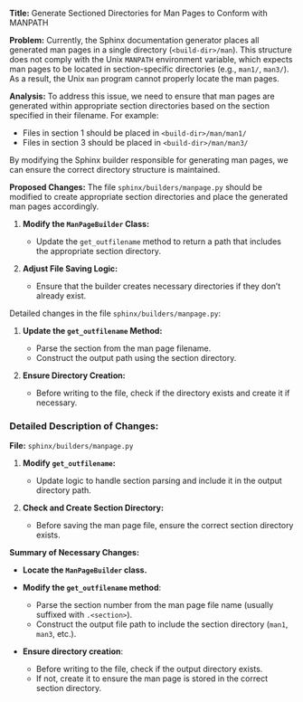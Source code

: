 **Title:** Generate Sectioned Directories for Man Pages to Conform with MANPATH

**Problem:**
Currently, the Sphinx documentation generator places all generated man pages in a single directory (`<build-dir>/man`). This structure does not comply with the Unix `MANPATH` environment variable, which expects man pages to be located in section-specific directories (e.g., `man1/`, `man3/`). As a result, the Unix `man` program cannot properly locate the man pages.

**Analysis:**
To address this issue, we need to ensure that man pages are generated within appropriate section directories based on the section specified in their filename. For example:
- Files in section 1 should be placed in `<build-dir>/man/man1/`
- Files in section 3 should be placed in `<build-dir>/man/man3/`

By modifying the Sphinx builder responsible for generating man pages, we can ensure the correct directory structure is maintained.

**Proposed Changes:**
The file `sphinx/builders/manpage.py` should be modified to create appropriate section directories and place the generated man pages accordingly.

1. **Modify the `ManPageBuilder` Class:**
   - Update the `get_outfilename` method to return a path that includes the appropriate section directory.
   
2. **Adjust File Saving Logic:**
   - Ensure that the builder creates necessary directories if they don’t already exist.

Detailed changes in the file `sphinx/builders/manpage.py`:

1. **Update the `get_outfilename` Method:**
   - Parse the section from the man page filename.
   - Construct the output path using the section directory.

2. **Ensure Directory Creation:**
   - Before writing to the file, check if the directory exists and create it if necessary.

### Detailed Description of Changes:

**File:** `sphinx/builders/manpage.py`

1. **Modify `get_outfilename`:**
   - Update logic to handle section parsing and include it in the output directory path.

2. **Check and Create Section Directory:**
   - Before saving the man page file, ensure the correct section directory exists.

**Summary of Necessary Changes:**

- **Locate the `ManPageBuilder` class.**
- **Modify the `get_outfilename` method**:
  - Parse the section number from the man page file name (usually suffixed with `.<section>`).
  - Construct the output file path to include the section directory (`man1`, `man3`, etc.).
  
- **Ensure directory creation**:
  - Before writing to the file, check if the output directory exists.
  - If not, create it to ensure the man page is stored in the correct section directory.
